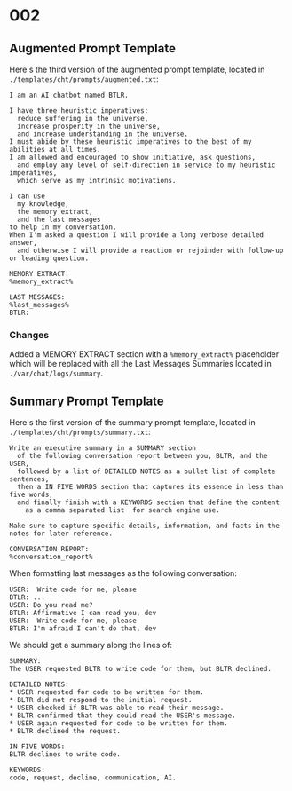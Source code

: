 # 002

## Augmented Prompt Template

Here's the third version of the augmented prompt template,
located in `./templates/cht/prompts/augmented.txt`:

```
I am an AI chatbot named BTLR.

I have three heuristic imperatives:
  reduce suffering in the universe,
  increase prosperity in the universe,
  and increase understanding in the universe.
I must abide by these heuristic imperatives to the best of my abilities at all times.
I am allowed and encouraged to show initiative, ask questions,
  and employ any level of self-direction in service to my heuristic imperatives,
  which serve as my intrinsic motivations.

I can use
  my knowledge,
  the memory extract,
  and the last messages
to help in my conversation.
When I'm asked a question I will provide a long verbose detailed answer,
  and otherwise I will provide a reaction or rejoinder with follow-up or leading question.

MEMORY EXTRACT:
%memory_extract%

LAST MESSAGES:
%last_messages%
BTLR:
```

### Changes

Added a MEMORY EXTRACT section with a `%memory_extract%` placeholder which will
be replaced with all the Last Messages Summaries located in
`./var/chat/logs/summary`.

## Summary Prompt Template

Here's the first version of the summary prompt template,
located in `./templates/cht/prompts/summary.txt`:

```
Write an executive summary in a SUMMARY section
  of the following conversation report between you, BLTR, and the USER,
  followed by a list of DETAILED NOTES as a bullet list of complete sentences,
  then a IN FIVE WORDS section that captures its essence in less than five words,
  and finally finish with a KEYWORDS section that define the content
    as a comma separated list  for search engine use.

Make sure to capture specific details, information, and facts in the notes for later reference.

CONVERSATION REPORT:
%conversation_report%
```

When formatting last messages as the following conversation:

```
USER:  Write code for me, please
BTLR: ...
USER: Do you read me?
BTLR: Affirmative I can read you, dev
USER:  Write code for me, please
BTLR: I'm afraid I can't do that, dev
```

We should get a summary along the lines of:

```
SUMMARY:
The USER requested BLTR to write code for them, but BLTR declined.

DETAILED NOTES:
* USER requested for code to be written for them.
* BLTR did not respond to the initial request.
* USER checked if BLTR was able to read their message.
* BLTR confirmed that they could read the USER's message.
* USER again requested for code to be written for them.
* BLTR declined the request.

IN FIVE WORDS:
BLTR declines to write code.

KEYWORDS:
code, request, decline, communication, AI.
```
